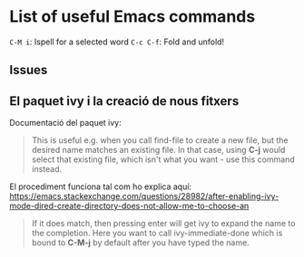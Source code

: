 # List of useful Emacs commands


`C-M i`: Ispell for a selected word
`C-c C-f`: Fold and unfold!

## Issues

## El paquet ivy i la creació de nous fitxers

Documentació del paquet ivy:

>This is useful e.g. when you call find-file to create a new file, but the desired name matches an existing file. In that case, using **C-j** would select that existing file, which isn't what you want - use this command instead. 

El procediment funciona tal com ho explica aquí: https://emacs.stackexchange.com/questions/28982/after-enabling-ivy-mode-dired-create-directory-does-not-allow-me-to-choose-an

>If it does match, then pressing enter will get ivy to expand the name to the completion. Here you want to call ivy-immediate-done which is bound to **C-M-j** by default after you have typed the name.
